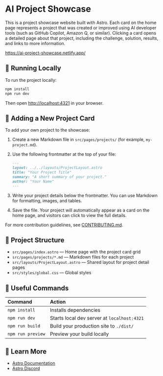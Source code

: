 # AI Project Showcase

This is a project showcase website built with Astro. Each card on the home page represents a project that was created or improved using AI developer tools (such as GitHub Copilot, Amazon Q, or similar). Clicking a card opens a detailed page about that project, including the challenge, solution, results, and links to more information.

https://ai-project-showcase.netlify.app/

## 🚀 Running Locally

To run the project locally:

```sh
npm install
npm run dev
```

Then open [http://localhost:4321](http://localhost:4321) in your browser.

## 📝 Adding a New Project Card

To add your own project to the showcase:

1. Create a new Markdown file in `src/pages/projects/` (for example, `my-project.md`).
2. Use the following frontmatter at the top of your file:

   ```markdown
   ---
   layout: ../../layouts/ProjectLayout.astro
   title: "Your Project Title"
   summary: "A short summary of your project."
   author: "Your Name"
   ---
   ```
3. Write your project details below the frontmatter. You can use Markdown for formatting, images, and tables.
4. Save the file. Your project will automatically appear as a card on the home page, and visitors can click to view the full details.

For more contribution guidelines, see [CONTRIBUTING.md](CONTRIBUTING.md).

## 📁 Project Structure

- `src/pages/index.astro` — Home page with the project card grid
- `src/pages/projects/*.md` — Markdown files for each project
- `src/layouts/ProjectLayout.astro` — Shared layout for project detail pages
- `src/styles/global.css` — Global styles

## 🧞 Useful Commands

| Command         | Action                                    |
| :--------------| :-----------------------------------------|
| `npm install`  | Installs dependencies                     |
| `npm run dev`  | Starts local dev server at `localhost:4321`|
| `npm run build`| Build your production site to `./dist/`    |
| `npm run preview`| Preview your build locally               |

## 👀 Learn More

- [Astro Documentation](https://docs.astro.build)
- [Astro Discord](https://astro.build/chat)
